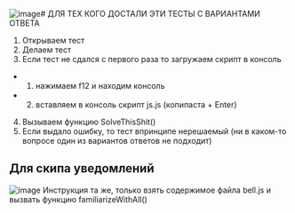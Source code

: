 ![image](https://github.com/eldar258/SolveThisShit/assets/27091175/76e0ebe2-da78-437c-82df-6d94fcfb6b3c)# ДЛЯ ТЕХ КОГО ДОСТАЛИ ЭТИ ТЕСТЫ С ВАРИАНТАМИ ОТВЕТА

1. Открываем тест
2. Делаем тест
3. Если тест не сдался с первого раза то загружаем скрипт в консоль
 - 1. нажимаем f12 и находим консоль
 - 2. вставляем в консоль скрипт js.js (копипаста + Enter)
4. Вызываем функцию SolveThisShit()
5. Если выдало ошибку, то тест впринципе нерешаемый (ни в каком-то вопросе один из вариантов ответов не подходит)

## Для скипа уведомлений
![image](https://github.com/eldar258/SolveThisShit/assets/27091175/20106841-bc2a-4bde-8ed5-6bf14c07fc85)
Инструкция та же, только взять содержимое файла bell.js и вызвать функцию familiarizeWithAll()

